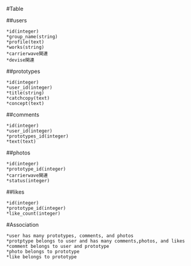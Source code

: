 #Table

##users

    *id(integer)
    *group_name(string)
    *profile(text)
    *works(string)
    *carrierwave関連
    *devise関連

##prototypes

    *id(integer)
    *user_id(integer)
    *title(string)
    *catchcopy(text)
    *concept(text)

##comments

    *id(integer)
    *user_id(integer)
    *prototypes_id(integer)
    *text(text)

##photos

    *id(integer)
    *prototype_id(integer)
    *carrierwave関連
    *status(integer)

##likes

    *id(integer)
    *prototype_id(integer)
    *like_count(integer)

#Association

    *user has many prototypes, comments, and photos
    *protptype belongs to user and has many comments,photos, and likes
    *comment belongs to user and prototype
    *photo belongs to prototype
    *like belongs to prototype
